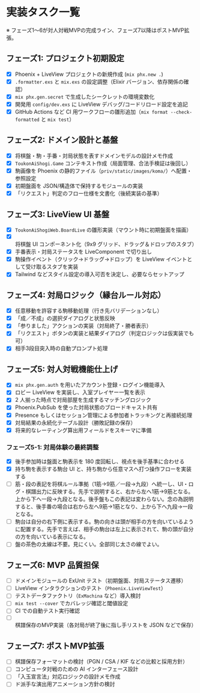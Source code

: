 # 実装タスク一覧

※ フェーズ1〜6が対人対戦MVPの完成ライン、フェーズ7以降はポストMVP拡張。

## フェーズ1: プロジェクト初期設定
- [x] Phoenix + LiveView プロジェクトの新規作成 (`mix phx.new .`)
- [x] `.formatter.exs` と `mix.exs` の設定調整（Elixir バージョン、依存関係の確認）
- [x] `mix phx.gen.secret` で生成したシークレットの環境変数化
- [x] 開発用 `config/dev.exs` に LiveView デバッグ/コードリロード設定を追記
- [x] GitHub Actions など CI 用ワークフローの雛形追加（`mix format --check-formatted` と `mix test`）

## フェーズ2: ドメイン設計と基盤
- [x] 将棋盤・駒・手番・対局状態を表すドメインモデルの設計メモ作成
- [x] `ToukonAiShogi.Game` コンテキスト作成（局面管理、合法手検証は後回し）
- [x] 駒画像を Phoenix の静的ファイル（`priv/static/images/koma/`）へ配置・参照設定
- [x] 初期盤面を JSON/構造体で保持するモジュールの実装
- [x] 「リクエスト」判定のフロー仕様を文書化（後続実装の基準）

## フェーズ3: LiveView UI 基盤
- [x] `ToukonAiShogiWeb.BoardLive` の雛形実装（マウント時に初期盤面を描画）
- [x] 将棋盤 UI コンポーネント化（9x9 グリッド、ドラッグ＆ドロップのスタブ）
- [x] 手番表示・対局ステータスを LiveComponent で切り出し
- [x] 駒操作イベント（クリック→ドラッグ→ドロップ）を LiveView イベントとして受け取るスタブを実装
- [x] Tailwind などスタイル設定の導入可否を決定し、必要ならセットアップ

## フェーズ4: 対局ロジック（縁台ルール対応）
- [x] 任意移動を許容する駒移動処理（行き先バリデーションなし）
- [x] 「成／不成」の選択ダイアログと状態反映
- [x] 「参りました」アクションの実装（対局終了・勝者表示）
- [x] 「リクエスト」ボタンの実装と結果ダイアログ（判定ロジックは仮実装でも可）
- [x] 相手3段目突入時の自動プロンプト処理

## フェーズ5: 対人対戦機能仕上げ
- [x] `mix phx.gen.auth` を用いたアカウント登録・ログイン機能導入
- [x] ロビー LiveView を実装し、入室プレイヤー一覧を表示
- [x] 2 人揃った時点で対局部屋を生成するマッチングロジック
- [x] Phoenix.PubSub を使った対局状態のブロードキャスト共有
- [x] Presence もしくはセッション管理による参加者トラッキングと再接続処理
- [x] 対局結果の永続化テーブル設計（勝敗記録の保存）
- [x] 将来的なレーティング算出用フィールドをスキーマに準備

### フェーズ5-1: 対局体験の最終調整
- [x] 後手参加時は盤面と駒表示を 180 度回転し、視点を後手基準に合わせる
- [x] 持ち駒を表示する駒台 UI と、持ち駒から任意マスへ打つ操作フローを実装する
- [ ] 筋・段の表記を将棋ルール準拠（1筋→9筋／一段→九段）へ統一し、UI・ログ・棋譜出力に反映する。先手で説明すると、右から左へ1筋→9筋となる。上から下へ一段→九段となる。後手盤もこの表記は変わらない。念の為説明すると、後手番の場合は右から左へ9筋→1筋となり、上から下へ九段→一段となる。
- [ ] 駒台は自分の右下側に表示する。駒の向きは頭が相手の方を向いているように配置する。先手で言えば、相手の駒台は左上に表示されて、駒の頭が自分の方を向いている表示になる。
- [ ] 盤の茶色の太線は不要。見にくい。全部同じ太さの線でよい。

## フェーズ6: MVP 品質担保
- [ ] ドメインモジュールの ExUnit テスト（初期盤面、対局ステータス遷移）
- [ ] LiveView インタラクションのテスト（`Phoenix.LiveViewTest`）
- [ ] テストデータファクトリ（`ExMachina` など）導入検討
- [ ] `mix test --cover` でカバレッジ確認と閾値設定
- [ ] CI での自動テスト実行確認
- [ ] 棋譜保存のMVP実装（各対局が終了後に指し手リストを JSON などで保存）

## フェーズ7: ポストMVP拡張
- [ ] 棋譜保存フォーマットの検討（PGN / CSA / KIF などの比較と採用方針）
- [ ] コンピュータ対戦のための AI インターフェース設計
- [ ] 「入玉宣言法」対応ロジックの設計メモ作成
- [ ] ド派手な演出用アニメーション方針の検討
